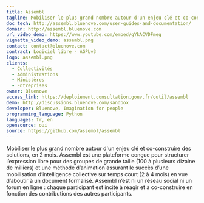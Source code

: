 ```yaml
---
title: Assembl
tagline: Mobiliser le plus grand nombre autour d'un enjeu clé et co-construire des solutions, en 2 mois
doc_tech: http://assembl.bluenove.com/user-guides-and-documentation/
domain: http://assembl.bluenove.com
url_video_demo: https://www.youtube.com/embed/gYkACVDFmeg
vignette_video_demo: assembl.png
contact: contact@bluenove.com
contract: Logiciel libre - AGPLv3
logo: assembl.png
clients:
  - Collectivités
  - Administrations
  - Ministères
  - Entreprises
owner: Bluenove
access_link: https://deploiement.consultation.gouv.fr/outil/assembl
demo: http://discussions.bluenove.com/sandbox
developer: Bluenove, Imagination for people
programming_language: Python
languages: fr, en
opensource: oui
source: https://github.com/assembl/assembl
---
```


Mobiliser le plus grand nombre autour d'un enjeu clé et co-construire des solutions, en 2 mois. Assembl est une plateforme conçue pour structurer l’expression libre pour des groupes de grande taille (100 à plusieurs dizaine de milliers) et une méthode d’animation assurant le succès d’une mobilisation d’intelligence collective sur temps court (2 à 4 mois) en vue d’aboutir à un document formalisé. Assembl n’est ni un réseau social ni un forum en ligne : chaque participant est incité à réagir et à co-construire en fonction des contributions des autres participants.